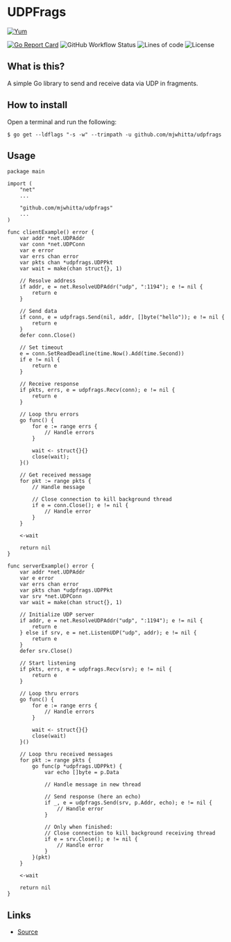 # UDPFrags

[![Yum](https://img.shields.io/badge/-Buy%20me%20a%20cookie-blue?labelColor=grey&logo=cookiecutter&style=for-the-badge)](https://www.buymeacoffee.com/mjwhitta)

[![Go Report Card](https://goreportcard.com/badge/github.com/mjwhitta/udpfrags?style=for-the-badge)](https://goreportcard.com/report/github.com/mjwhitta/udpfrags)
![GitHub Workflow Status](https://img.shields.io/github/actions/workflow/status/mjwhitta/udpfrags/ci.yaml?style=for-the-badge)
![Lines of code](https://img.shields.io/tokei/lines/github/mjwhitta/udpfrags?style=for-the-badge)
![License](https://img.shields.io/github/license/mjwhitta/udpfrags?style=for-the-badge)

## What is this?

A simple Go library to send and receive data via UDP in fragments.

## How to install

Open a terminal and run the following:

```
$ go get --ldflags "-s -w" --trimpath -u github.com/mjwhitta/udpfrags
```

## Usage

```
package main

import (
    "net"
    ...

    "github.com/mjwhitta/udpfrags"
    ...
)

func clientExample() error {
    var addr *net.UDPAddr
    var conn *net.UDPConn
    var e error
    var errs chan error
    var pkts chan *udpfrags.UDPPkt
    var wait = make(chan struct{}, 1)

    // Resolve address
    if addr, e = net.ResolveUDPAddr("udp", ":1194"); e != nil {
        return e
    }

    // Send data
    if conn, e = udpfrags.Send(nil, addr, []byte("hello")); e != nil {
        return e
    }
    defer conn.Close()

    // Set timeout
    e = conn.SetReadDeadline(time.Now().Add(time.Second))
    if e != nil {
        return e
    }

    // Receive response
    if pkts, errs, e = udpfrags.Recv(conn); e != nil {
        return e
    }

    // Loop thru errors
    go func() {
        for e := range errs {
            // Handle errors
        }

        wait <- struct{}{}
        close(wait);
    }()

    // Get received message
    for pkt := range pkts {
        // Handle message

        // Close connection to kill background thread
        if e = conn.Close(); e != nil {
            // Handle error
        }
    }

    <-wait

    return nil
}

func serverExample() error {
    var addr *net.UDPAddr
    var e error
    var errs chan error
    var pkts chan *udpfrags.UDPPkt
    var srv *net.UDPConn
    var wait = make(chan struct{}, 1)

    // Initialize UDP server
    if addr, e = net.ResolveUDPAddr("udp", ":1194"); e != nil {
        return e
    } else if srv, e = net.ListenUDP("udp", addr); e != nil {
        return e
    }
    defer srv.Close()

    // Start listening
    if pkts, errs, e = udpfrags.Recv(srv); e != nil {
        return e
    }

    // Loop thru errors
    go func() {
        for e := range errs {
            // Handle errors
        }

        wait <- struct{}{}
        close(wait)
    }()

    // Loop thru received messages
    for pkt := range pkts {
        go func(p *udpfrags.UDPPkt) {
            var echo []byte = p.Data

            // Handle message in new thread

            // Send response (here an echo)
            if _, e = udpfrags.Send(srv, p.Addr, echo); e != nil {
                // Handle error
            }

            // Only when finished:
            // Close connection to kill background receiving thread
            if e = srv.Close(); e != nil {
                // Handle error
            }
        }(pkt)
    }

    <-wait

    return nil
}
```

## Links

- [Source](https://github.com/mjwhitta/udpfrags)
